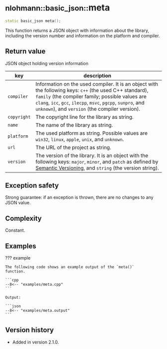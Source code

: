 # <small>nlohmann::basic_json::</small>meta

```cpp
static basic_json meta();
```

This function returns a JSON object with information about the library, including the version number and information on
the platform and compiler.
    
## Return value

JSON object holding version information

| key         | description                                                                                                                                                                                                                                                                    |
|-------------|--------------------------------------------------------------------------------------------------------------------------------------------------------------------------------------------------------------------------------------------------------------------------------|
| `compiler`  | Information on the used compiler. It is an object with the following keys: `c++` (the used C++ standard), `family` (the compiler family; possible values are `clang`, `icc`, `gcc`, `ilecpp`, `msvc`, `pgcpp`, `sunpro`, and `unknown`), and `version` (the compiler version). |
| `copyright` | The copyright line for the library as string.                                                                                                                                                                                                                                  |
| `name`      | The name of the library as string.                                                                                                                                                                                                                                             |
| `platform`  | The used platform as string. Possible values are `win32`, `linux`, `apple`, `unix`, and `unknown`.                                                                                                                                                                             |
| `url`       | The URL of the project as string.                                                                                                                                                                                                                                              |
| `version`   | The version of the library. It is an object with the following keys: `major`, `minor`, and `patch` as defined by [Semantic Versioning](http://semver.org), and `string` (the version string).                                                                                  |

## Exception safety

Strong guarantee: if an exception is thrown, there are no changes to any JSON value.

## Complexity

Constant.

## Examples

??? example

    The following code shows an example output of the `meta()`
    function.
    
    ```cpp
    --8<-- "examples/meta.cpp"
    ```
    
    Output:
    
    ```json
    --8<-- "examples/meta.output"
    ```

## Version history

- Added in version 2.1.0.
